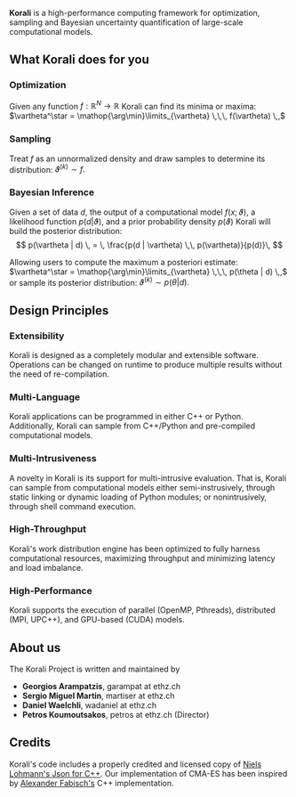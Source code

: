 **Korali** is a high-performance computing framework for optimization, sampling and Bayesian uncertainty quantification of large-scale computational models.

## What Korali does for you

### **Optimization**
Given any function $f:\mathbb{R}^N\rightarrow\mathbb{R}$ Korali can find its minima or maxima: $\vartheta^\star = \mathop{\arg\min}\limits_{\vartheta}  \,\,\, f(\vartheta) \,,$

### **Sampling**
Treat $f$ as an unnormalized density and draw samples to determine its distribution: $\vartheta^{(k)} \sim f.$  

### **Bayesian Inference**

Given a set of data $d$, the output of a computational model $f(x;\vartheta)$, a likelihood function $p(d|\vartheta)$,  and a prior probability density $p(\vartheta)$ Korali will build the posterior distribution:
$$
p(\vartheta | d) \, = \, \frac{p(d | \vartheta) \,\, p(\vartheta)}{p(d)}\,
$$

Allowing users to compute the maximum a posteriori estimate: $\vartheta^\star = \mathop{\arg\min}\limits_{\vartheta}  \,\,\, p(\theta | d) \,,$ or sample its posterior distribution: $\vartheta^{(k)} \sim p(\theta | d).$

## Design Principles

### **Extensibility**

Korali is designed as a completely modular and extensible software. Operations can be changed on runtime to produce multiple results without the need of re-compilation.

### **Multi-Language**

Korali applications can be programmed in either C++ or Python. Additionally, Korali can sample from C++/Python and pre-compiled computational models.

### **Multi-Intrusiveness**

A novelty in Korali is its support for multi-intrusive evaluation. That is, Korali can sample from computational models either semi-instrusively, through static linking or dynamic loading of Python modules; or nonintrusively, through shell command execution.

### **High-Throughput**

Korali's work distribution engine has been optimized to fully harness computational resources, maximizing throughput and minimizing latency and load imbalance.

### **High-Performance**

Korali supports the execution of parallel (OpenMP, Pthreads), distributed (MPI, UPC++), and GPU-based (CUDA) models.


## About us

The Korali Project is written and maintained by

* **Georgios Arampatzis**, garampat at ethz.ch
* **Sergio Miguel Martin**, martiser at ethz.ch
* **Daniel Waelchli**, wadaniel at ethz.ch
* **Petros Koumoutsakos**, petros at ethz.ch (Director)


## Credits

Korali's code includes a properly credited and licensed copy of [Niels Lohmann's Json for C++](https://github.com/nlohmann/json).
Our implementation of CMA-ES has been inspired by [Alexander Fabisch's](https://github.com/AlexanderFabisch/CMA-ESpp) C++ implementation.

